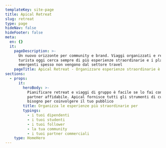 ```yaml
---
templateKey: site-page
title: Apical Retreat
slug: retreat
type: page
hideNav: false
hideFooter: false
meta:
  en: {}
  it:
    pageDescription: >-
      Un nuovo orizzonte per community e brand. Viaggi organizzati e retreat, il
      turista oggi cerca sempre di più esperienze straordinarie e i player
      emergenti spesso non vengono dal settore travel
    pageTitle: Apical Retreat - Organizzare esperienze straordinarie è facile
sections:
  - props:
      it:
        heroBody: >-
          Pianificare retreat e viaggi di gruppo è facile se lo fai con un
          partner affidabile. Apical fornisce tutti gli strumenti di cui hai
          bisogno per coinvolgere il tuo pubblico
        title: Organizza le esperienze più straordinarie per
        typings:
          - i tuoi dipendenti
          - i tuoi studenti
          - i tuoi follower
          - la tua community
          - i tuoi partner commerciali
    type: HomeHero
---
```


